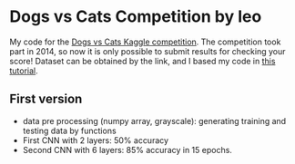 # Dogs vs Cats Competition by leo

My code for the [Dogs vs Cats Kaggle competition](https://www.kaggle.com/c/dogs-vs-cats-redux-kernels-edition). The competition took part in 2014, so now it is only possible to submit results for checking your score! Dataset can be obtained by the link, and I based my code in [this tutorial](https://www.youtube.com/watch?v=gT4F3HGYXf4).

## First version
- data pre processing (numpy array, grayscale): generating training and testing data by functions
- First CNN with 2 layers: 50% accuracy
- Second CNN with 6 layers: 85% accuracy in 15 epochs.
